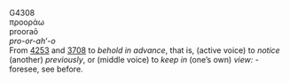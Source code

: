 <body>
  <p>G4308<br>  προοράω  <br> prooraō  <br><i>pro-or-ah‘-o </i><br>From <a href="g4253.htm">4253</a> and <a href="g3708.htm">3708</a>  to <i>behold</i> <i>in</i> <i>advance</i>, that is, (active voice) to <i>notice</i> (another) <i>previously</i>, or (middle voice) to <i>keep</i> <i>in</i> (one’s own) <i>view:</i> - foresee, see before.<br></p>
 </body>